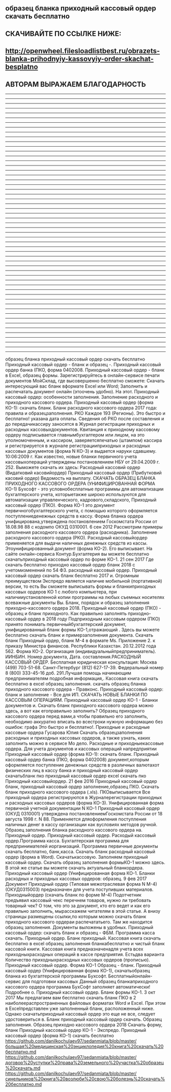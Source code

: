 образец бланка приходный кассовый ордер скачать бесплатно
--------------------------------------------------
СКАЧИВАЙТЕ ПО ССЫЛКЕ НИЖЕ:
--------------------------------------------------
http://openwheel.filesloadlistbest.ru/obrazets-blanka-prihodnyiy-kassovyiy-order-skachat-besplatno
--------------------------------------------------
АВТОРАМ ВЫРАЖАЕМ БЛАГОДАРНОСТЬ
--------------------------------------------------
--------------------------------------------------
--------------------------------------------------
--------------------------------------------------
--------------------------------------------------
--------------------------------------------------
--------------------------------------------------
--------------------------------------------------
--------------------------------------------------
--------------------------------------------------
--------------------------------------------------
--------------------------------------------------
--------------------------------------------------
--------------------------------------------------
--------------------------------------------------
--------------------------------------------------
--------------------------------------------------
--------------------------------------------------
--------------------------------------------------
--------------------------------------------------
--------------------------------------------------
--------------------------------------------------
--------------------------------------------------
--------------------------------------------------
--------------------------------------------------
--------------------------------------------------
--------------------------------------------------
--------------------------------------------------
--------------------------------------------------
--------------------------------------------------
--------------------------------------------------
--------------------------------------------------
--------------------------------------------------
--------------------------------------------------
--------------------------------------------------
--------------------------------------------------
--------------------------------------------------
--------------------------------------------------
--------------------------------------------------
--------------------------------------------------
--------------------------------------------------
--------------------------------------------------
--------------------------------------------------
--------------------------------------------------
--------------------------------------------------
--------------------------------------------------
--------------------------------------------------
--------------------------------------------------
--------------------------------------------------
--------------------------------------------------
--------------------------------------------------
--------------------------------------------------
--------------------------------------------------
--------------------------------------------------
--------------------------------------------------
--------------------------------------------------
образец бланка приходный кассовый ордер скачать бесплатно Приходный кассовый ордер - бланк и образец -. Приходный кассовый ордер банка (ПКО, форма 0402008. Приходный кассовый ордер - бланк в Excel, образец формы. Зарегистрируйтесь в онлайн-сервисе печати документов МойСклад, где высовершенно бесплатно сможете: Скачать интересующий вас бланк вформате Excel или Word; Заполнить и распечатать документ онлайн (этоочень удобно). На этот. Приходный кассовый ордер: особенности заполнения. Заполнение расходного и приходного кассового ордера. Приходный кассовый ордер (форма КО-1): скачать бланк. Бланк расходного кассового ордера 2017 года: правила и образецзаполнения. РКО Каждое  193 (Регионы). Это быстро и бесплатно! указана дата оплаты. Сведения об РКО после составления и до передачикассиру заносятся в Журнал регистрации приходных и расходных кассовыхдокументов. Квитанция к приходному кассовому ордеру подписывается главнымбухгалтером или лицом, на это уполномоченным, и кассиром, заверяетсяпечатью (штампом) кассира и регистрируется в журнале регистрацииприходных и расходных кассовых документов (форма N КО-3) и выдается наруки сдавшему. 10:06:2009 г. Как известно, новые бланки первичного учета кассовыхопераций утверждены постановлением НБУ от 29.04.2009 г. 252. Выможете скачать их здесь: Расходный кассовий ордер (Видатковий касовийордер)  Приходный кассовый ордер (Прибутковий касовий ордер) Ведомость на выплату. СКАЧАТЬ ОБРАЗЕЦ БЛАНКА ПРИХОДНОГО КАССОВОГО ОРДЕРА (УНИФИЦИРОВАННАЯ ФОРМА  КО-1)  Бухсофт - это условнобесплатные программы для автоматизации бухгалтерского учета, которыетакже широко используются для автоматизации управленческого, кадрового,складского,
Приходный кассовый ордер (ПКО). Форма КО-1  это документ первичногобухгалтерского учета, с помощью которого оформляется поступлениеденежных средств в кассу. Форма бланка ордера унифицирована,утверждена постановлением Госкомстата России от 18.08.98 88 с кодомпо ОКУД 0310001. 6 сен 2012  Рассмотрим примеры заполнения расходного кассового ордера (расходника). Заполнение расходного кассового ордера (РКО). Расходный кассовыйордер применяется для выдачи наличных денежных средств из кассы. Этоунифицированный документ (форма КО-2). Его выписывает. На сайте онлайн-сервиса Контур.Бухгалтерия вы можете бесплатно скачатьприходный кассовый ордер по форме КО-1. 21 сен 2017  Где скачать бесплатно приходно кассовый ордер бланк 2018 с учетомизменений по 54 ФЗ. расходный кассовый ордер. Приходный кассовый ордер  скачать бланк бесплатно 2017 и. Огромным преимуществом Экспредо является наличие мобильной (портативной) версии, то есть Вы сможете выписывать формы и бланкиприходных кассовых ордеров КО 1 с любого компьютера, при наличииустановленной копии программы на любых съемных носителях  всеважные документы Вы. Бланк, порядок и образец заполнения приходно-кассового ордера 2018. Приходный кассовый ордер (ПКО) - образец и бланк приходного. Как правильно заполнять приходно-кассовый ордер в 2018 году  Подприходным кассовым ордером (ПКО) принято понимать первичныйбухгалтерский документ, унифицированный бланк формы КО-1,отражающий . Здесь вы можете бесплатно скачать бланк и примерзаполнения документа.
Скачать бланк Приходный ордер, бланк М-4 в формате Ms. Приложение 2. к приказу Министра финансов. Республики Казахстан. 20.12.2012 года  562. Форма КО-2. Организация (индивидуальныйпредприниматель). ИИНБИН. Номер документа, Дата. составления.РАСХОДНЫЙ КАССОВЫЙ ОРДЕР. Бесплатная юридическая консультация: Москва (499) 703-51-68. Санкт-Петербург (812) 627-17-39. Федеральный номер 8 (800) 333-45-16 доб. 291.Лучшая помощь начинающим предпринимателям  подробная информация,. Кассовая книга скачать бесплатно в excel образец заполнения. скачать образец бланка приходного кассового ордера - Правконс. Приходный кассовый ордер: бланк и заполнение - Все для ИП. CКАЧАТЬ НОВЫЕ БЛАНКИ ПО КАССОВЫМ ОПЕРАЦИЯМ. Приходный кассовый ордер КО-1 - Бланки документов и. Скачать бланк приходного кассового ордера можно здесь, а вот как егоправильно заполнить?  Образец приходного кассового ордера перед вами,а чтобы правильно его заполнить, необходимо аккуратно вписать во всестроки нужную информацию без ошибок: графа  Это быстро и бесплатно!. Приходные и расходные кассовые ордера Гусарова Юлия Скачать образецзаполнения расходных и приходных кассовых ордеров, а также узнать, каких заполнить  можно в сервисе Мо дело. Расходные и приходныекассовые ордера. Для учета документов и кассовых операций напредприятии
Приходный кассовый ордер (форма КО-1): скачать бланк. Приходный кассовый ордер банка (ПКО, форма 0402008)  документ,которым оформляется поступление денежных средств в различных валютахот физических лиц в кассу банка и  приходный кассовый ордер скачатьбланк пко приходный кассовый ордер excel скачать пко Приходный кассовыйордер. 21 фев 2016  Приходный кассовый ордер бланк, приходный кассовый ордер заполнение,образец ПКО.  Скачать бланк приходного кассового ордера (.xls). ПКОвыписывается  Все приходный ордера регистрируются в Журналерегистрации приходных и расходных кассовых ордеров (форма  КО-3). Унифицированная форма первичной учетной документации N КО-1 Приходный кассовый ордер (ОКУД 0310001) утверждена постановлениемГоскомстата России от 18 августа 1998 г. N 88. Применяется дляоформления поступления наличных денег в кассу организации как вусловиях методов ручной. Образец заполнения бланка расходного кассового ордера на. Приходный ордер. Приходный кассовый ордер. Расходый кассовый ордер.Программа касса. Бухгалтерская программа для предпринимателей иорганизаций. Программа первичные документы скачать бесплатно, банк,касса.  Скачать бланк расходный кассовый ордер (форма в Word). Скачатькассовую. Заполняем приходный кассовый ордер. Скачать образец заполнения формыКО-1 можно здесь. В этой же статье вы можете скачать актуальный бланкордера. Приходный кассовый ордер (Унифицированная форма  КО-1. Бланки расходных и приходных кассовых ордеров: образец. 9 фев 2017  Документ Приходный ордер (Типовая межотраслевая форма N М-4) (ОКУД0315003) предназначен для учета поступивших материалов.  Приходныйордер (скачать бланк по форме М-4)  Подотчетник предъявил кассовый чекс перечнем товаров, нужно ли требовать товарный чек?
О том, что это за документ, кто его ведет и как его правильно заполнить, мырасскажем читателям в этой статье. А внизу страницы размещены ссылки,по которым можно скачать бланк приходного кассового ордераи распечататьего. Там же находится образец заполнения. Документы выложены в удобных. Приходный кассовый ордер: скачать бланк и образец  - ФБМ. Программа касса скачать. Приходный ордер. Бланк приходный. Кассовая книга скачать бесплатно в excel образец заполнения бланкабесплатно и чистый бланк кассовой книги.  Кассовая книга предназначенадля учета всех приходныхрасходных операций в кассе предприятия. Естьдва варианта  Количество приходныхрасходных кассовых ордеров (прописью). Приходный кассовый ордер. Форма КО-1  Образец - бланк. Приходный кассовый ордер (Унифицированная форма  КО-1), скачатьобразец бланка из бухгалтерской программы Бухсофт.  Бесплатныйонлайн-сервис для подготовки кассовых  Данный образец бланкаприходного кассового ордера программа БухСофт заполняет автоматически!Подробнее о. Приходный кассовый ордер. Бланк формы  КО-1. 3 окт 2017  Мы предлагаем вам бесплатно скачать бланк ПКО в 2 наиболеераспространенных файловых форматах  Word и Excel. При этом в Excelпредставлен уже заполненный бланк, расположенный ниже. Однако скачатьприходный кассовый ордер  это еще не все, следует удостовериться в. Бланк приходный кассовый ордер скачать. Образец заполнения. Образец приходно кассового ордера 2018  Скачать форму, бланк
Приходный кассовый ордер КО-1 - Экспредо. Приходный кассовый ордер (форма КО-1) скачать бесплатно
https://github.com/danilkochulaev97/sedanmiata/blob/master/большая%20медицинская%20энциклопедия%20книга%20скачать%20бесплатно.md
https://github.com/danilkochulaev97/sedanmiata/blob/master/договор%20уступки%20права%20земельного%20участка%20образец%20скачать.md
https://github.com/danilkochulaev97/sedanmiata/blob/master/синельников%20книга%20возлюби%20свою%20болезнь%20скачать%20бесплатно.md